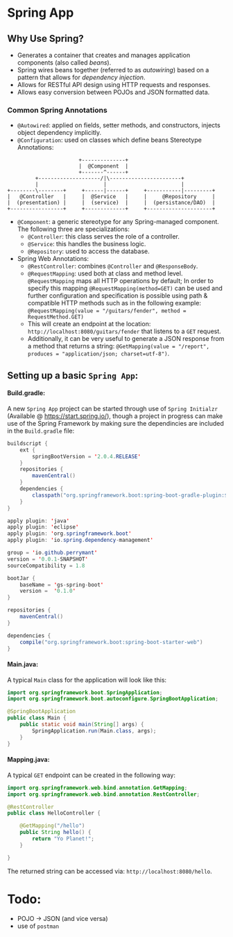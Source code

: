 # Spring App

## Why Use Spring?

- Generates a container that creates and manages application components (also called *beans*).
- Spring wires beans together (referred to as *autowiring*) based on a pattern that allows for *dependency injection*.
- Allows for RESTful API design using HTTP requests and responses.
- Allows easy conversion between POJOs and JSON formatted data.

### Common Spring Annotations

- `@Autowired`: applied on fields, setter methods, and constructors, injects object dependency implicitly.
- `@Configuration`: used on classes which define beans
Stereotype Annotations:
```
                       +--------------+
                       |  @Component  |
                       +-------^------+
         +--------------------/|\-----------------------+
         |                     |                        |
+--------\--------+     +------|------+     +-----------|---------+
|   @Controller   |     |  @Service   |     |     @Repository     |
|  (presentation) |     |  (service)  |     |  (persistance/DAO)  |
+-----------------+     +-------------+     +---------------------+
```
- `@Component`: a generic stereotype for any Spring-managed component. The following three are specializations:
    - `@Controller`: this class serves the role of a controller.
    - `@Service`:  this handles the business logic.
    - `@Repository`: used to access the database.
- Spring Web Annotations:
    - `@RestController`: combines `@Controller` and `@ResponseBody`.
    - `@RequestMapping`: used both at class and method level. `@RequestMapping` maps all HTTP operations by default; In order to specify this mapping `@RequestMapping(method=GET)` can be used and further configuration and specification is possible using path & compatible HTTP methods such as in the following example: `@RequestMapping(value = "/guitars/fender", method = RequestMethod.GET)`
    - This will create an endpoint at the location: `http://localhost:8080/guitars/fender` that listens to a `GET` request.
    - Additionally, it can be very useful to generate a JSON response from a method that returns a string: `@GetMapping(value = "/report", produces = "application/json; charset=utf-8")`.

## Setting up a basic `Spring App`:

#### Build.gradle:

A new `Spring App` project can be started through use of `Spring Initialzr` (Available @ https://start.spring.io/), though a project in progress can make use of the Spring Framework by making sure the dependincies are included in the `Build.gradle` file:
```java
buildscript {
    ext {
        springBootVersion = '2.0.4.RELEASE'
    }
    repositories {
        mavenCentral()
    }
    dependencies {
        classpath("org.springframework.boot:spring-boot-gradle-plugin:${springBootVersion}")
    }
}

apply plugin: 'java'
apply plugin: 'eclipse'
apply plugin: 'org.springframework.boot'
apply plugin: 'io.spring.dependency-management'

group = 'io.github.perrymant'
version = '0.0.1-SNAPSHOT'
sourceCompatibility = 1.8

bootJar {
    baseName = 'gs-spring-boot'
    version =  '0.1.0'
}

repositories {
    mavenCentral()
}

dependencies {
    compile("org.springframework.boot:spring-boot-starter-web")
}
```

#### Main.java:

A typical `Main` class for the application will look like this:
```java
import org.springframework.boot.SpringApplication;
import org.springframework.boot.autoconfigure.SpringBootApplication;

@SpringBootApplication
public class Main {
    public static void main(String[] args) {
        SpringApplication.run(Main.class, args);
    }
}
```

#### Mapping.java:

A typical `GET` endpoint can be created in the following way:
```java
import org.springframework.web.bind.annotation.GetMapping;
import org.springframework.web.bind.annotation.RestController;

@RestController
public class HelloController {

    @GetMapping("/hello")
    public String hello() {
        return "Yo Planet!";
    }

}
```
The returned string can be accessed via: `http://localhost:8080/hello`.

# Todo:
- POJO -> JSON (and vice versa)
- use of `postman`
